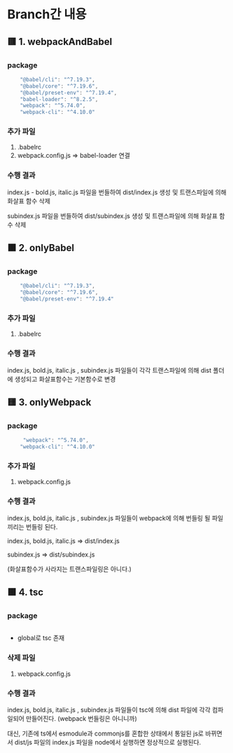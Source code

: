 # Branch간 내용

## 🟥 1. webpackAndBabel

### package

```js
    "@babel/cli": "^7.19.3",
    "@babel/core": "^7.19.6",
    "@babel/preset-env": "^7.19.4",
    "babel-loader": "^8.2.5",
    "webpack": "^5.74.0",
    "webpack-cli": "^4.10.0"
```

### 추가 파일

1. .babelrc
2. webpack.config.js => babel-loader 연결

### 수행 결과

index.js - bold.js, italic.js 파일을 번들하여 dist/index.js 생성 및 트랜스파일에 의해 화살표 함수 삭제

subindex.js 파일을 번들하여 dist/subindex.js 생성 및 트랜스파일에 의해 화살표 함수 삭제

## 🟧 2. onlyBabel

### package

```js
    "@babel/cli": "^7.19.3",
    "@babel/core": "^7.19.6",
    "@babel/preset-env": "^7.19.4"
```

### 추가 파일

1. .babelrc

### 수행 결과

index.js, bold.js, italic.js , subindex.js 파일들이 각각 트랜스파일에 의해 dist 폴더에 생성되고 화살표함수는 기본함수로 변경

## 🟨 3. onlyWebpack

### package

```js
     "webpack": "^5.74.0",
    "webpack-cli": "^4.10.0"
```

### 추가 파일

1. webpack.config.js

### 수행 결과

index.js, bold.js, italic.js , subindex.js 파일들이 webpack에 의해 번들링 될 파일끼리는 번들링 된다.

index.js, bold.js, italic.js => dist/index.js

subindex.js => dist/subindex.js

(화살표함수가 사라지는 트랜스파일링은 아니다.)

## 🟩 4. tsc

### package

```js
```

* global로 tsc 존재

### 삭제 파일

1. webpack.config.js

### 수행 결과

index.js, bold.js, italic.js , subindex.js 파일들이 tsc에 의해 dist 파일에 각각 컴파일되어 만들어진다. (webpack 번들링은 아니니까) 

대신, 기존에 ts에서 esmodule과 commonjs를 혼합한 상태에서 통일된 js로 바뀌면서 dist/js 파일의 index.js 파일을 node에서 실행하면 정상적으로 실행된다. 
